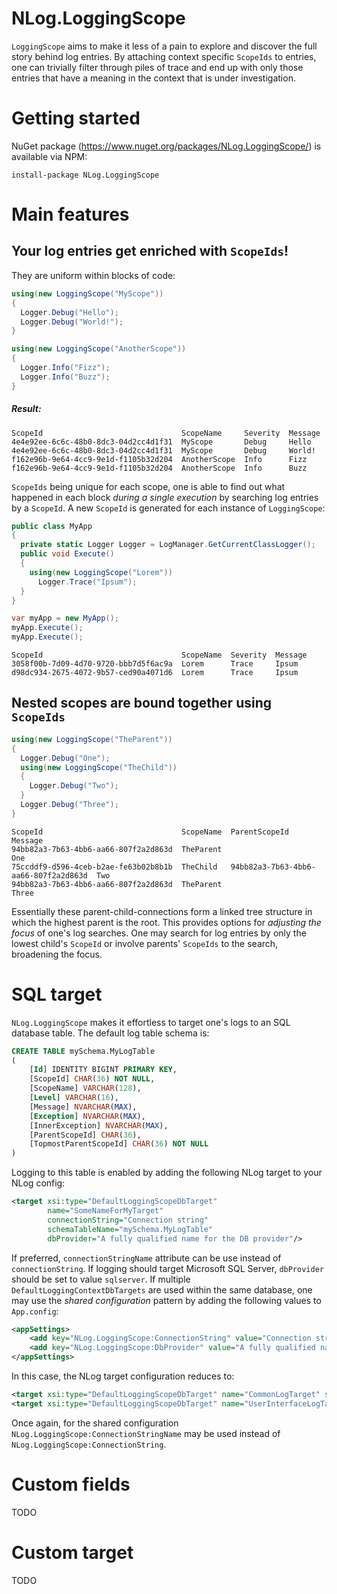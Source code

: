 # NLog.LoggingScope
`LoggingScope` aims to make it less of a pain to explore and discover the full story behind log entries. By attaching context specific `ScopeIds` to entries, one can trivially filter through piles of trace and end up with only those entries that have a meaning in the context that is under investigation.


# Getting started
NuGet package (https://www.nuget.org/packages/NLog.LoggingScope/) is available via NPM:
```
install-package NLog.LoggingScope
```

# Main features
## Your log entries get enriched with `ScopeIds`!
They are uniform within blocks of code:
```C#
using(new LoggingScope("MyScope"))
{
  Logger.Debug("Hello");
  Logger.Debug("World!");
}

using(new LoggingScope("AnotherScope"))
{
  Logger.Info("Fizz");
  Logger.Info("Buzz");
}
```
##### Result:
```
ScopeId                               ScopeName     Severity  Message
4e4e92ee-6c6c-48b0-8dc3-04d2cc4d1f31  MyScope       Debug     Hello
4e4e92ee-6c6c-48b0-8dc3-04d2cc4d1f31  MyScope       Debug     World!
f162e96b-9e64-4cc9-9e1d-f1105b32d204  AnotherScope  Info      Fizz
f162e96b-9e64-4cc9-9e1d-f1105b32d204  AnotherScope  Info      Buzz
```
`ScopeIds` being unique for each scope, one is able to find out what happened in each block *during a single execution* by searching log entries by a `ScopeId`. A new `ScopeId` is generated for each instance of `LoggingScope`:
```C#
public class MyApp
{
  private static Logger Logger = LogManager.GetCurrentClassLogger();
  public void Execute()
  {
    using(new LoggingScope("Lorem"))
      Logger.Trace("Ipsum");
  }
}

var myApp = new MyApp();
myApp.Execute();
myApp.Execute();
```
```
ScopeId                               ScopeName  Severity  Message
3058f00b-7d09-4d70-9720-bbb7d5f6ac9a  Lorem      Trace     Ipsum
d98dc934-2675-4072-9b57-ced90a4071d6  Lorem      Trace     Ipsum
```

## Nested scopes are bound together using `ScopeIds`
```C#
using(new LoggingScope("TheParent"))
{
  Logger.Debug("One");
  using(new LoggingScope("TheChild"))
  {
    Logger.Debug("Two");
  }
  Logger.Debug("Three");
}
```
```
ScopeId                               ScopeName  ParentScopeId                         Message
94bb82a3-7b63-4bb6-aa66-807f2a2d863d  TheParent                                        One
75ccddf9-d596-4ceb-b2ae-fe63b02b8b1b  TheChild   94bb82a3-7b63-4bb6-aa66-807f2a2d863d  Two
94bb82a3-7b63-4bb6-aa66-807f2a2d863d  TheParent                                        Three
```

Essentially these parent-child-connections form a linked tree structure in which the highest parent is the root. This provides options for *adjusting the focus* of one's log searches. One may search for log entries by only the lowest child's `ScopeId` or involve parents' `ScopeIds` to the search, broadening the focus.

# SQL target
`NLog.LoggingScope` makes it effortless to target one's logs to an SQL database table. The default log table schema is:
```SQL
CREATE TABLE mySchema.MyLogTable
(
    [Id] IDENTITY BIGINT PRIMARY KEY,
    [ScopeId] CHAR(36) NOT NULL,
    [ScopeName] VARCHAR(128),
    [Level] VARCHAR(16),
    [Message] NVARCHAR(MAX),
    [Exception] NVARCHAR(MAX),
    [InnerException] NVARCHAR(MAX),
    [ParentScopeId] CHAR(36),
    [TopmostParentScopeId] CHAR(36) NOT NULL
)
``` 
Logging to this table is enabled by adding the following NLog target to your NLog config:
```XML
<target xsi:type="DefaultLoggingScopeDbTarget" 
        name="SomeNameForMyTarget" 
        connectionString="Connection string"
        schemaTableName="mySchema.MyLogTable"
        dbProvider="A fully qualified name for the DB provider"/>
```
If preferred, `connectionStringName` attribute can be use instead of `connectionString`. If logging should target Microsoft SQL Server, `dbProvider` should be set to value `sqlserver`. If multiple `DefaultLoggingContextDbTargets` are used within the same database, one may use the *shared configuration* pattern by adding the following values to `App.config`:
```XML
<appSettings>
    <add key="NLog.LoggingScope:ConnectionString" value="Connection string"/>
    <add key="NLog.LoggingScope:DbProvider" value="A fully qualified name for the DB provider"/>
</appSettings>
```
In this case, the NLog target configuration reduces to:
```XML
<target xsi:type="DefaultLoggingScopeDbTarget" name="CommonLogTarget" schemaTableName="dbo.CommonLog"/>
<target xsi:type="DefaultLoggingScopeDbTarget" name="UserInterfaceLogTarget" schemaTableName="dbo.UILog"/>
```
Once again, for the shared configuration `NLog.LoggingScope:ConnectionStringName` may be used instead of `NLog.LoggingScope:ConnectionString`.

# Custom fields
TODO

# Custom target
TODO
